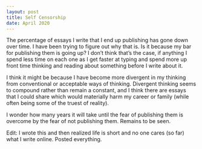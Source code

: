 ```yaml
---
layout: post
title: Self Censorship
date: April 2020
---
```

The percentage of essays I write that I end up publishing has gone down over time. I have been trying to figure out why that is. Is it because my bar for publishing them is going up? I don’t think that’s the case, if anything I spend less time on each one as I get faster at typing and spend more up front time thinking and reading about something before I write about it. 

I think it might be because I have become more divergent in my thinking from conventional or acceptable ways of thinking. Divergent thinking seems to compound rather than remain a constant, and I think there are essays that I could share which would materially harm my career or family (while often being some of the truest of reality). 

I wonder how many years it will take until the fear of publishing them is overcome by the fear of not publishing them. Remains to be seen.

Edit: I wrote this and then realized life is short and no one cares (so far) what I write online. Posted everything. 
